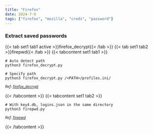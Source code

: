 ```yaml
---
title: "Firefox"
date: 2024-7-9
tags: ["firefox", "mozilla", "creds", "password"]
---
```


### Extract saved passwords

{{< tab set1 tab1 active >}}firefox_decrypt{{< /tab >}}
{{< tab set1 tab2 >}}firepwd{{< /tab >}}
{{< tabcontent set1 tab1 >}}

<div>

```console
# Auto detect path
python3 firefox_decrypt.py
```

```console
# Specify path
python3 firefox_decrypt.py /<PATH>/profiles.ini/
```

</div>

<small>*Ref: [firefox_decrypt](https://github.com/unode/firefox_decrypt)*</small>

{{< /tabcontent >}}
{{< tabcontent set1 tab2 >}}

<div>

```console
# With key4.db, logins.json in the same directory
python3 firepwd.py
```

</div>

<small>*Ref: [firepwd](https://github.com/lclevy/firepwd)*</small>

{{< /tabcontent >}}

<br>